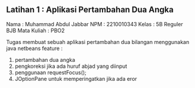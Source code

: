 ## Latihan 1 : Aplikasi Pertambahan Dua Angka

Nama        : Muhammad Abdul Jabbar
NPM         : 2210010343
Kelas       : 5B Reguler BJB
Mata Kuliah : PBO2

Tugas membuat sebuah aplikasi pertambahan dua bilangan menggunakan java netbeans
feature :
1. pertambahan dua angka
2. pengkoreksi jika ada huruf abjad yang diinput
3. penggunaan requestFocus();
4. JOptionPane untuk memperingatkan jika ada eror
